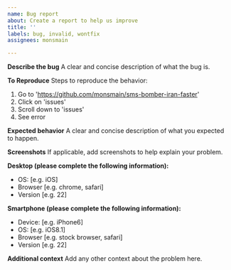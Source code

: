 ```yaml
---
name: Bug report
about: Create a report to help us improve
title: ''
labels: bug, invalid, wontfix
assignees: monsmain

---
```


**Describe the bug**
A clear and concise description of what the bug is.

**To Reproduce**
Steps to reproduce the behavior:
1. Go to 'https://github.com/monsmain/sms-bomber-iran-faster'
2. Click on 'issues'
3. Scroll down to 'issues'
4. See error

**Expected behavior**
A clear and concise description of what you expected to happen.

**Screenshots**
If applicable, add screenshots to help explain your problem.

**Desktop (please complete the following information):**
 - OS: [e.g. iOS]
 - Browser [e.g. chrome, safari]
 - Version [e.g. 22]

**Smartphone (please complete the following information):**
 - Device: [e.g. iPhone6]
 - OS: [e.g. iOS8.1]
 - Browser [e.g. stock browser, safari]
 - Version [e.g. 22]

**Additional context**
Add any other context about the problem here.

